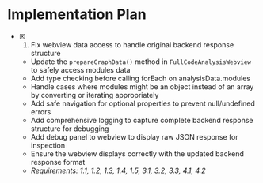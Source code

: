 # Implementation Plan

- [x] 1. Fix webview data access to handle original backend response structure
  - Update the `prepareGraphData()` method in `FullCodeAnalysisWebview` to safely access modules data
  - Add type checking before calling forEach on analysisData.modules
  - Handle cases where modules might be an object instead of an array by converting or iterating appropriately
  - Add safe navigation for optional properties to prevent null/undefined errors
  - Add comprehensive logging to capture complete backend response structure for debugging
  - Add debug panel to webview to display raw JSON response for inspection
  - Ensure the webview displays correctly with the updated backend response format
  - _Requirements: 1.1, 1.2, 1.3, 1.4, 1.5, 3.1, 3.2, 3.3, 4.1, 4.2_
